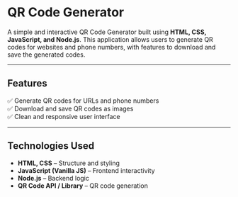 # QR Code Generator  

A simple and interactive QR Code Generator built using **HTML, CSS, JavaScript, and Node.js**. This application allows users to generate QR codes for websites and phone numbers, with features to download and save the generated codes.  

---

## Features  
✅ Generate QR codes for URLs and phone numbers  
✅ Download and save QR codes as images  
✅ Clean and responsive user interface  

---

## Technologies Used  
- **HTML, CSS** – Structure and styling  
- **JavaScript (Vanilla JS)** – Frontend interactivity  
- **Node.js** – Backend logic  
- **QR Code API / Library** – QR code generation  